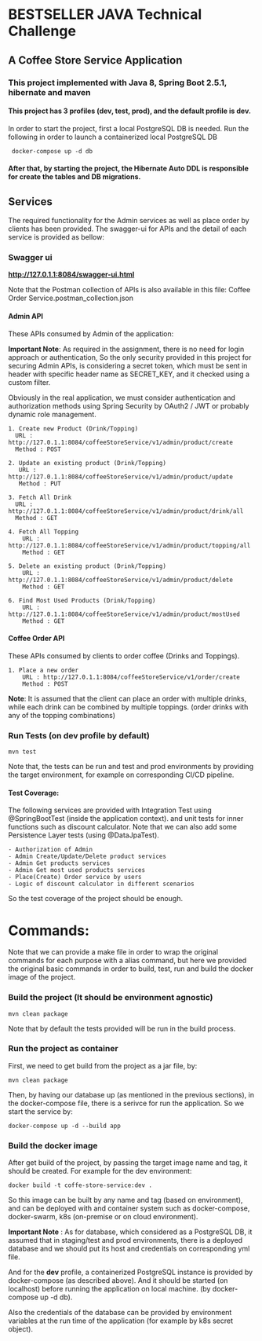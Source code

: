 # BESTSELLER JAVA Technical Challenge


## A Coffee Store Service Application


### This project implemented with Java 8, Spring Boot 2.5.1, hibernate and maven

#### This project has 3 profiles (dev, test, prod), and the default profile is dev.
 In order to start the project, first a local PostgreSQL DB is needed. Run the following in order to launch a containerized local PostgreSQL DB
     
     docker-compose up -d db
    
#### After that, by starting the project, the Hibernate Auto DDL is responsible for create the tables and DB migrations.    
    
## Services
The required functionality for the Admin services as well as place order by clients has been provided. The swagger-ui
for APIs and the detail of each service is provided as bellow:
 
### Swagger ui
   
   **http://127.0.1.1:8084/swagger-ui.html**

Note that the Postman collection of APIs is also available in this file: Coffee Order Service.postman_collection.json

#### Admin API
These APIs consumed by Admin of the application:

**Important Note**: As required in the assignment, there is no need for login approach or authentication,
So the only security provided in this project for securing Admin APIs, is considering a secret token, which must be sent
in header with specific header name as SECRET_KEY, and it checked using a custom filter.

Obviously in the real application, we must consider authentication 
and authorization methods using Spring Security by OAuth2 / JWT or probably dynamic role management.

    1. Create new Product (Drink/Topping)
      URL : http://127.0.1.1:8084/coffeeStoreService/v1/admin/product/create
      Method : POST
    
    2. Update an existing product (Drink/Topping)
       URL : http://127.0.1.1:8084/coffeeStoreService/v1/admin/product/update
       Method : PUT
    
    3. Fetch All Drink
      URL : http://127.0.1.1:8084/coffeeStoreService/v1/admin/product/drink/all
      Method : GET
    
    4. Fetch All Topping
        URL :  http://127.0.1.1:8084/coffeeStoreService/v1/admin/product/topping/all
        Method : GET
    
    5. Delete an existing product (Drink/Topping)
        URL : http://127.0.1.1:8084/coffeeStoreService/v1/admin/product/delete
        Method : GET

    6. Find Most Used Products (Drink/Topping)
        URL : http://127.0.1.1:8084/coffeeStoreService/v1/admin/product/mostUsed
        Method : GET
        
#### Coffee Order API
These APIs consumed by clients to order coffee (Drinks and Toppings).

    1. Place a new order 
        URL : http://127.0.1.1:8084/coffeeStoreService/v1/order/create
        Method : POST
        
   **Note**: It is assumed that the client can place an order with multiple drinks, while each drink can be
    combined by multiple toppings. (order drinks with any of the topping combinations)
        
### Run Tests (on dev profile by default)
    mvn test 
    
Note that, the tests can be run and test and prod environments by providing the target environment, 
for example on corresponding CI/CD pipeline.

#### Test Coverage:
The following services are provided with Integration Test using @SpringBootTest (inside the application context).
and unit tests for inner functions such as discount calculator.
Note that we can also add some Persistence Layer tests (using @DataJpaTest).

    - Authorization of Admin
    - Admin Create/Update/Delete product services
    - Admin Get products services
    - Admin Get most used products services
    - Place(Create) Order service by users 
    - Logic of discount calculator in different scenarios
    
So the test coverage of the project should be enough.

# Commands:
Note that we can provide a make file in order to wrap the original commands for each purpose with a alias command, 
but here we provided the original basic commands in order to build, test, run and build the docker image of the project.

### Build the project (It should be environment agnostic)
    mvn clean package
    
Note that by default the tests provided will be run in the build process.    

### Run the project as container
First, we need to get build from the project as a jar file, by:
    
    mvn clean package

Then, by having our database up (as mentioned in the previous sections), in the docker-compose file,
 there is a serivce for run the application. So we start the service by:
    
    docker-compose up -d --build app
    
### Build the docker image
After get build of the project, by passing the target image name and tag, it should be created. For example for the dev environment:

    docker build -t coffe-store-service:dev .

So this image can be built by any name and tag (based on environment), and can be deployed with and container system
such as docker-compose, docker-swarm, k8s (on-premise or on cloud environment).

**Important Note** : As for database, which considered as a PostgreSQL DB, it assumed that in staging/test and prod
 environments, there is a deployed database and we should put its host and credentials on corresponding yml file.
 
 And for the **dev** profile, a containerized PostgreSQL instance is provided by docker-compose (as described above). And
 it should be started (on localhost) before running the application on local machine.
 (by docker-compose up -d db).
 
 Also the credentials of the database can be provided by environment variables at the run time of the application
  (for example by k8s secret object).